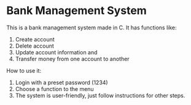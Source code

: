 # Bank Management System

This is a bank management system made in C. It has functions like:

1.  Create account
2.  Delete account
3.  Update account information and
4.  Transfer money from one account to another

How to use it:
1. Login with a preset password (1234)
2. Choose a function to the menu
3. The system is user-friendly, just follow instructions for other steps.
